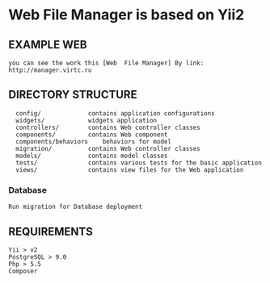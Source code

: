 Web  File Manager is based on Yii2
============================

EXAMPLE WEB
-------------------
    you can see the work this [Web  File Manager] By link:
    http://manager.virtc.ru
   
DIRECTORY STRUCTURE
-------------------

      config/             contains application configurations
      widgets/            widgets application
      controllers/        contains Web controller classes
      components/         contains Web component
      components/behaviors    behaviors for model
      migration/          contains Web controller classes
      models/             contains model classes
      tests/              contains various tests for the basic application
      views/              contains view files for the Web application



### Database
    Run migration for Database deployment

REQUIREMENTS
------------

    Yii > v2
    PostgreSQL > 9.0
    Php > 5.5
    Composer

